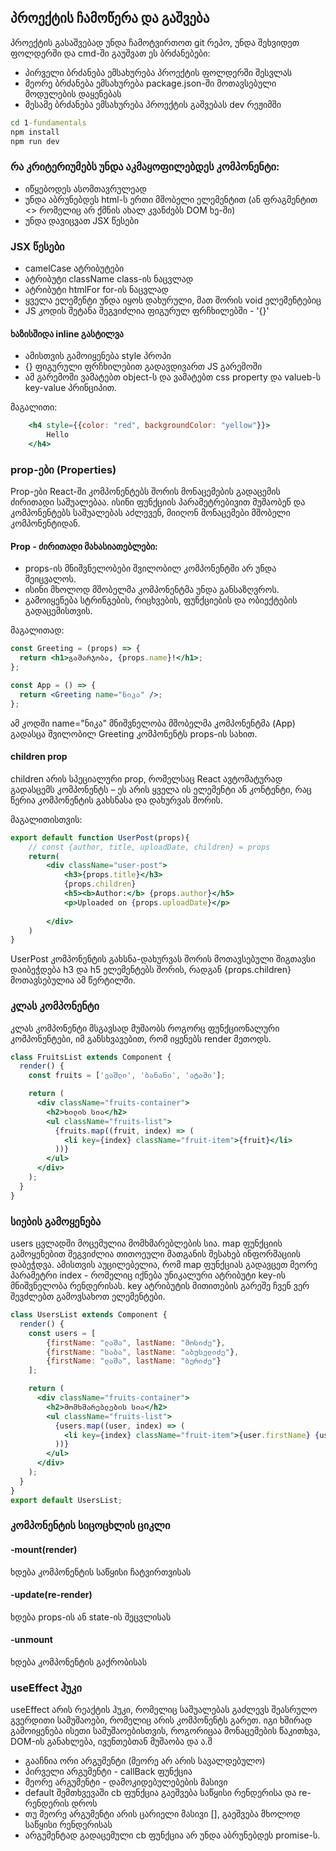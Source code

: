 ## პროექტის ჩამოწერა და გაშვება
პროექტის გასაშვებად უნდა ჩამოტვირთოთ git რეპო,
უნდა შეხვიდეთ ფოლდერში და cmd-ში გაუშვათ ეს ბრძანებები:
- პირველი ბრძანება ემსახურება პროექტის ფოლდერში შესვლას
- მეორე ბრძანება ემსახურება package.json-ში მოთავსებული მოდულების დაყენებას
- მესამე ბრძანება ემსახურება პროექტის გაშვებას dev რეჟიმში

```cmd
cd 1-fundamentals
npm install 
npm run dev
```

### რა კრიტერიუმებს უნდა აკმაყოფილებდეს კომპონენტი:

- იწყებოდეს ასომთავრულეად
- უნდა აბრუნებდეს html-ს ერთი მშობელი ელემენტით (ან ფრაგმენტით <> რომელიც არ ქმნის ახალ კვანძებს DOM ხე-ში)
- უნდა დავიცვათ JSX წესები 

### JSX წესები
- camelCase ატრიბუტები
- ატრიბუტი className class-ის ნაცვლად
- ატრიბუტი htmlFor for-ის ნაცვლად
- ყველა ელემენტი უნდა იყოს დახურული, მათ შორის void ელემენტებიც 
- JS კოდის შეტანა შეგვიძლია ფიგურულ ფრჩხილებში - '{}'

#### ხაზისშიდა inline გასტილვა
- ამისთვის გამოიყენება style პროპი
- {} ფიგურული ფრჩხილებით გადავდივართ JS გარემოში
- ამ გარემოში ვამატებთ object-ს და ვამატებთ css property და valueb-ს key-value პრინციპით.

მაგალითი:
```jsx
    <h4 style={{color: "red", backgroundColor: "yellow"}}>
        Hello
    </h4>
```

### prop-ები (Properties)

Prop-ები React-ში კომპონენტებს შორის მონაცემების გადაცემის ძირითადი საშუალებაა. ისინი ფუნქციის პარამეტრებივით მუშაობენ და კომპონენტებს საშუალებას აძლევენ, მიიღონ მონაცემები მშობელი კომპონენტიდან.

#### Prop - ძირითადი მახასიათებლები:
- props-ის მნიშვნელობები შვილობილ კომპონენტში არ უნდა შეიცვალოს.
- ისინი მხოლოდ მშობელმა კომპონენტმა უნდა განსაზღვროს.
- გამოიყენება სტრინგების, რიცხვების, ფუნქციების და ობიექტების გადაცემისთვის.

მაგალითად:

```jsx
const Greeting = (props) => {
  return <h1>გამარჯობა, {props.name}!</h1>;
};

const App = () => {
  return <Greeting name="ნიკა" />;
};
```
ამ კოდში name="ნიკა" მნიშვნელობა მშობელმა კომპონენტმა (App) გადასცა შვილობილ Greeting კომპონენტს props-ის სახით.

#### children prop
children არის სპეციალური prop, რომელსაც React ავტომატურად გადასცემს კომპონენტს – ეს არის ყველა ის ელემენტი ან კონტენტი, რაც წერია კომპონენტის გახსნასა და დახურვას შორის.

მაგალითისთვის:
```jsx
export default function UserPost(props){
    // const {author, title, uploadDate, children} = props
    return(
        <div className="user-post">
            <h3>{props.title}</h3>
            {props.children}
            <h5><b>Author:</b> {props.author}</h5>
            <p>Uploaded on {props.uploadDate}</p>
            
        </div>
    )
}
```
UserPost კომპონენტის გახსნა-დახურვას შორის მოთავსებული შიგთავსი დაიბეჭდება  h3 და h5 ელემენტებს შორის,
რადგან {props.children} მოთავსებულია ამ წერტილში.

### კლას კომპონენტი
კლას კომპონენტი მსგავსად მუშაობს როგორც ფუნქციონალური კომპონენტები, იმ განსხვავებით, რომ იყენებს render
მეთოდს.


```jsx
class FruitsList extends Component {
  render() {
    const fruits = ['ვაშლი', 'ბანანი', 'ატამი'];

    return (
      <div className="fruits-container">
        <h2>ხილის სია</h2>
        <ul className="fruits-list">
          {fruits.map((fruit, index) => (
            <li key={index} className="fruit-item">{fruit}</li>
          ))}
        </ul>
      </div>
    );
  }
}
```


### სიების გამოყენება
users ცვლადში მოცემულია მომხმარებლების სია.
map ფუნქციის გამოყენებით შეგვიძლია თითოეული მათგანის შესახებ ინფორმაციის დაბეჭდვა.
ამისთვის აუცილებელია, რომ map ფუნქციას გადავცეთ მეორე პარამეტრი index - რომელიც იქნება 
უნიკალური ატრიბუტი key-ის მნიშვნელობა რენდერისას. 
key ატრიბუტის მითითების გარეშე ჩვენ ვერ შევძლებთ გამოვსახოთ ელემენტები.

```jsx
class UsersList extends Component {
  render() {
    const users = [
        {firstName: "ლაშა", lastName: "მოსიძე"}, 
        {firstName: "საბა", lastName: "აბუსელიძე"}, 
        {firstName: "ლაშა", lastName: "ბერიძე"}
    ];

    return (
      <div className="fruits-container">
        <h2>მომხმარებლების სია</h2>
        <ul className="fruits-list">
          {users.map((user, index) => (
            <li key={index} className="fruit-item">{user.firstName} {user.lastName}</li>
          ))}
        </ul>
      </div>
    );
  }
}
export default UsersList;
```
### კომპონენტის სიცოცხლის ციკლი

#### -mount(render)
ხდება კომპონენტის საწყისი ჩატვირთვისას
#### -update(re-render)
ხდება props-ის ან state-ის შეცვლისას
#### -unmount
ხდება კომპონენტის გაქრობისას

### useEffect ჰუკი

useEffect არის რეაქტის ჰუკი, რომელიც საშუალებას გაძლევს
შეასრულო გვერდითი სამუშაოები, რომელიც არის კომპონენტს გარეთ.
იგი ხშირად გამოიყენება ისეთი სამუშაოებისთვის, როგორიცაა
მონაცემების წაკითხვა, DOM-ის განახლება, ივენთებთან მუშაობა და ა.შ

- გააჩნია ორი არგუმენტი (მეორე არ არის სავალდებულო)
- პირველი არგუმენტი - callBack ფუნქცია
- მეორე არგუმენტი - დამოკიდებულებების მასივი
- default შემთხვევაში cb ფუნქცია გაეშვება საწყისი რენდერისა და re-რენდერის დროს
- თუ მეორე არგუმენტი არის ცარიელი მასივი [], გაეშვება მხოლოდ საწყისი რენდერისას
- არგუმენტად გადაცემული cb ფუნქცია არ უნდა აბრუნებდეს promise-ს.